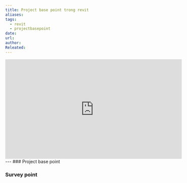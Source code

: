 ```yaml
---
title: Project base point trong revit
aliases: 
tags:
  - revit
  - projectbasepoint
date: 
url: 
author: 
Releated:
---
```


<iframe width="560" height="315" src="https://www.youtube.com/embed/WDcOTt4e2GI?si=oBg0PRiLLacTgWAY" title="YouTube video player" frameborder="0" allow="accelerometer; autoplay; clipboard-write; encrypted-media; gyroscope; picture-in-picture; web-share" referrerpolicy="strict-origin-when-cross-origin" allowfullscreen></iframe>
---
### Project base point

### Survey point 


